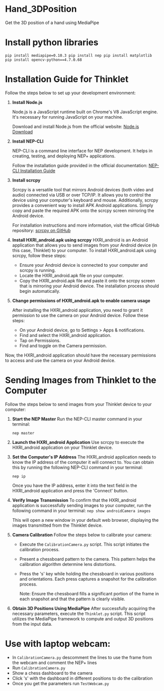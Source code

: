 # Hand_3DPosition
Get the 3D position of a hand using MediaPipe

# Install python libraries
`
pip install mediapipe=0.10.3
pip install nep
pip install matplotlib
pip install opencv-python==4.7.0.68
`


# Installation Guide for Thinklet

Follow the steps below to set up your development environment:

1. **Install Node.js**
   
   Node.js is a JavaScript runtime built on Chrome's V8 JavaScript engine. It's necessary for running JavaScript on your machine.

   Download and install Node.js from the official website: [Node.js Download](https://nodejs.org/en)

2. **Install NEP-CLI**

   NEP-CLI is a command line interface for NEP development. It helps in creating, testing, and deploying NEP+ applications.

   Follow the installation guide provided in the official documentation: [NEP-CLI Installation Guide](https://enrique-coronado.gitbook.io/nep-docs/developer-tools/nep-cli#installation)

3. **Install scrcpy**

   Scrcpy is a versatile tool that mirrors Android devices (both video and audio) connected via USB or over TCP/IP. It allows you to control the device using your computer's keyboard and mouse.
   Additionally, scrcpy provides a convenient way to install APK Android applications. Simply copy and paste the required APK onto the scrcpy screen mirroring the Android device.

   For installation instructions and more information, visit the official GitHub repository: [scrcpy on GitHub](https://github.com/Genymobile/scrcpy)

4. **Install HXRI_android.apk using scrcpy**
   HXRI_android is an Android application that allows you to send images from your Android device (in this case, Thinklet) to your computer.
   To install HXRI_android.apk using scrcpy, follow these steps:
   - Ensure your Android device is connected to your computer and scrcpy is running.
   - Locate the HXRI_android.apk file on your computer.
   - Copy the HXRI_android.apk file and paste it onto the scrcpy screen that is mirroring your Android device. The installation process should begin automatically.

5. **Change permissions of HXRI_android.apk to enable camera usage**

   After installing the HXRI_android application, you need to grant it permission to use the camera on your Android device. Follow these steps:
   - On your Android device, go to Settings > Apps & notifications.
   - Find and select the HXRI_android application.
   - Tap on Permissions.
   - Find and toggle on the Camera permission.

  Now, the HXRI_android application should have the necessary permissions to access and use the camera on your Android device.


# Sending Images from Thinklet to the Computer

Follow the steps below to send images from your Thinklet device to your computer:

1. **Start the NEP Master**
   Run the NEP-CLI master command in your terminal:

   `nep master`

2. **Launch the HXRI_android Application**
   Use scrcpy to execute the HXRI_android application on your Thinklet device.

3. **Set the Computer's IP Address**
   The HXRI_android application needs to know the IP address of the computer it will connect to. You can obtain this by running the following NEP-CLI command in your terminal:

   `nep ip`

   Once you have the IP address, enter it into the text field in the HXRI_android application and press the 'Connect' button.

4. **Verify Image Transmission**
   To confirm that the HXRI_android application is successfully sending images to your computer, run the following command in your terminal:
   `nep show androidCamera images`

   This will open a new window in your default web browser, displaying the images transmitted from the Thinklet device.

5. **Camera Calibration**
   Follow the steps below to calibrate your camera:
   - Execute the `CalibrationCamera.py` script. This script initiates the calibration process.
   - Present a chessboard pattern to the camera. This pattern helps the calibration algorithm determine lens distortions.
   - Press the 's' key while holding the chessboard in various positions and orientations. Each press captures a snapshot for the calibration process.

     Note: Ensure the chessboard fills a significant portion of the frame in each snapshot and that the pattern is clearly visible.

6. **Obtain 3D Positions Using MediaPipe**
   After successfully acquiring the necessary parameters, execute the `Thinklet.py` script. This script utilizes the MediaPipe framework to compute and output 3D positions from the input data.


#   Use with laptop webcam:
  
  - In `CalibrationCamera.py` descomment the lines to use the frame from the webcam and comment the NEP+ lines
  - Run `CalibrationCamera.py`
  - Show a chess dashboard to the camera
  - Click 's' with the dashboard in different positions to do the calibration
  - Once you get the parameters run `TestWebcam.py`
  
  
